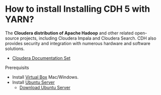 # How to install Installing CDH 5 with YARN?

The **Cloudera distribution of Apache Hadoop** and other related open-source projects, including Cloudera Impala and Cloudera Search. CDH also provides security and integration with numerous hardware and software solutions.

- [Cloudera Documentation Set](http://www.cloudera.com/content/cloudera/en/documentation/core/latest/topics/introduction.html)

Prerequisits

- Install [Virtual Box](http://sites.miis.edu/kb/2012/06/19/how-to-install-virtualbox-and-windows-on-your-mac/) Mac/Windows.
- Install [Ubuntu Server]()
  - [Download Ubuntu Server](http://www.ubuntu.com/download/server)
